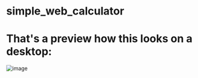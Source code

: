 # simple_web_calculator

# That's a preview how this looks on a desktop:
![image](https://github.com/Dominic8999/simple_web_calculator/assets/140336313/95663e55-e97c-4c6c-bd7b-934b7cae47ba)
